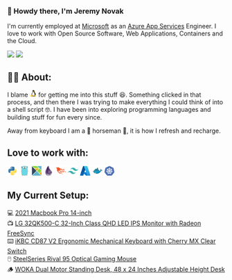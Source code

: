 ### 👋 Howdy there, I'm Jeremy Novak


I'm currently employed at [Microsoft](https://azure.microsoft.com) as an [Azure App Services](https://azure.microsoft.com/en-us/services/app-service/) Engineer. I love to work with Open Source Software, Web Applications, Containers and the Cloud. 

<a href="https://linkedin.com/in/jgnovak" target="_blank" title="Linkedin"><img src="https://img.shields.io/badge/LinkedIn-0077B5?style=for-the-badge&logo=linkedin&logoColor=white" /></a>
<a href="https://twitter.com/olepunchy" target="_blank" title="Twitter"><img src="https://img.shields.io/badge/Twitter-1DA1F2?style=for-the-badge&logo=twitter&logoColor=white" /></a>



## 👨‍🚀 About:

I blame <a href="https://en.wikipedia.org/wiki/Linux" target="_blank" title="Linux"><img src="https://github.com/devicons/devicon/blob/master/icons/linux/linux-original.svg" width="16px" height="16px" alt="Linux" /></a> for getting me into this stuff 😆. Something clicked in that process, and then there I was trying to make everything I could think of into a shell script 🤓. I have been into exploring programming languages and building stuff for fun every since.  

Away from keyboard I am a 🐴 horseman 🏇, it is how I refresh and recharge. 


## Love to work with:
<a href="https://python.org" target="_blank" title="Python"><img src="https://github.com/devicons/devicon/blob/master/icons/python/python-original.svg" width="24px" height="24px" /></a>
<a href="https://go.dev" target="_blank" title="Go"><img src="https://github.com/devicons/devicon/blob/master/icons/go/go-original.svg" width="24px" height="24px" /></a>
<a href="https://elm-lang.org/" target="_blank" title="Elm"><img src="https://github.com/devicons/devicon/blob/master/icons/elm/elm-original.svg" width="24px" height="24px"></a>
<a href="https://elixir-lang.org/" target="_blank" title="Elixir"><img src="https://github.com/devicons/devicon/blob/master/icons/elixir/elixir-original.svg" width="24px" height="24px"></a>
<a href="https://phoenixframework.org/" target="_blank" title="Phoenix"><img src="https://github.com/devicons/devicon/blob/master/icons/phoenix/phoenix-original.svg" width="24px" height="24px"></a>
<a href="https://tailwindcss.com" target="_blank" title="Tailwind CSS"><img src="https://github.com/devicons/devicon/blob/master/icons/tailwindcss/tailwindcss-plain.svg" width="24px" height="24px"></a>
<a href="https://azure.microsoft.com" target="_blank" title="Azure" ><img src="https://github.com/devicons/devicon/blob/master/icons/azure/azure-original.svg" width="24px" height="24px" /></a>
<a href="https://docker.com" target="_blank" title="Docker"><img src="https://github.com/devicons/devicon/blob/master/icons/docker/docker-original.svg" width="24px" height="24px" /></a>
<a href="https://kubernetes.io" target="_blank" title="Kubernetes"><img src="https://github.com/devicons/devicon/blob/master/icons/kubernetes/kubernetes-plain.svg" width="24px" height="24px" /></a>

## My Current Setup:

💻 [2021 Macbook Pro 14-inch](https://www.apple.com/macbook-pro-14-and-16/specs/)  
📺 [LG 32QK500-C 32-Inch Class QHD LED IPS Monitor with Radeon FreeSync](https://www.amazon.com/gp/product/B07YGZRQ98/ref=ppx_yo_dt_b_asin_title_o03_s00?ie=UTF8&psc=1)  
⌨️ [iKBC CD87 V2 Ergonomic Mechanical Keyboard with Cherry MX Clear Switch](https://www.amazon.com/dp/B08B84VPN9?psc=1&ref=ppx_yo2ov_dt_b_product_details)  
🖱️ [SteelSeries Rival 95 Optical Gaming Mouse](https://www.amazon.com/gp/product/B075LY78QD/ref=ppx_yo_dt_b_asin_title_o00_s00?ie=UTF8&psc=1)  
🪵 [WOKA Dual Motor Standing Desk, 48 x 24 Inches Adjustable Height Desk](https://www.amazon.com/gp/product/B095H2PTYK/ref=ppx_yo_dt_b_asin_title_o07_s00?ie=UTF8&psc=1)  
